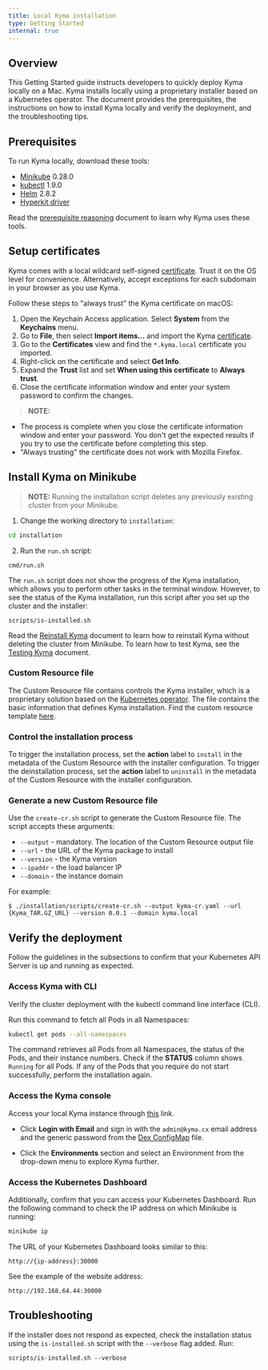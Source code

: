 ```yaml
---
title: Local Kyma installation
type: Getting Started
internal: true
---
```


## Overview

This Getting Started guide instructs developers to quickly deploy Kyma locally on a Mac. Kyma installs locally using a proprietary installer based on a Kubernetes operator.
The document provides the prerequisites, the instructions on how to install Kyma locally and verify the deployment, and the troubleshooting tips.

## Prerequisites

To run Kyma locally, download these tools:

- [Minikube](https://github.com/kubernetes/minikube) 0.28.0
- [kubectl](https://kubernetes.io/docs/tasks/tools/install-kubectl/) 1.9.0
- [Helm](https://github.com/kubernetes/helm) 2.8.2
- [Hyperkit driver](https://github.com/kubernetes/minikube/blob/master/docs/drivers.md#hyperkit-driver)

Read the [prerequisite reasoning](019-prereq-reasoning.md) document to learn why Kyma uses these tools.

## Setup certificates

Kyma comes with a local wildcard self-signed [certificate](../../../installation/certs/workspace/raw/server.crt). Trust it on the OS level for convenience. Alternatively, accept exceptions for each subdomain in your browser as you use Kyma.

Follow these steps to "always trust" the Kyma certificate on macOS:

1. Open the Keychain Access application. Select **System** from the **Keychains** menu.
2. Go to **File**, then select **Import items...** and import the Kyma [certificate](../../../installation/certs/workspace/raw/server.crt).
3. Go to the **Certificates** view and find the `*.kyma.local` certificate you imported.
4. Right-click on the certificate and select **Get Info**.
5. Expand the **Trust** list and set **When using this certificate** to **Always trust**.
6. Close the certificate information window and enter your system password to confirm the changes.

>**NOTE:**
- The process is complete when you close the certificate information window and enter your password. You don't get the expected results if you try to use the certificate before completing this step.
- "Always trusting" the certificate does not work with Mozilla Firefox.

## Install Kyma on Minikube

> **NOTE:** Running the installation script deletes any previously existing cluster from your Minikube.

1. Change the working directory to `installation`:
  ```bash
  cd installation
  ```

2. Run the `run.sh` script:
  ```
  cmd/run.sh
  ```

The `run.sh` script does not show the progress of the Kyma installation, which allows you to perform other tasks in the terminal window. However, to see the status of the Kyma installation, run this script after you set up the cluster and the installer:

```
scripts/is-installed.sh
```

Read the [Reinstall Kyma](025-details-local-reinstallation.md) document to learn how to reinstall Kyma without deleting the cluster from Minikube.
To learn how to test Kyma, see the [Testing Kyma](026-details-testing.md) document.

### Custom Resource file

The Custom Resource file contains controls the Kyma installer, which is a proprietary solution based on the [Kubernetes operator](https://coreos.com/operators/). The file contains the basic information that defines Kyma installation.
Find the custom resource template [here](../../../installation/resources/installer-cr.yaml.tpl).

### Control the installation process

To trigger the installation process, set the **action** label to `install` in the metadata of the Custom Resource with the installer configuration.
To trigger the deinstallation process, set the **action** label to `uninstall` in the metadata of the Custom Resource with the installer configuration.

### Generate a new Custom Resource file

Use the `create-cr.sh` script to generate the Custom Resource file. The script accepts these arguments:

- `--output` - mandatory. The location of the Custom Resource output file
- `--url` - the URL of the Kyma package to install
- `--version` - the Kyma version
- `--ipaddr` - the load balancer IP
- `--domain` - the instance domain

For example:
```
$ ./installation/scripts/create-cr.sh --output kyma-cr.yaml --url {Kyma_TAR.GZ_URL} --version 0.0.1 --domain kyma.local
```

## Verify the deployment

Follow the guidelines in the subsections to confirm that your Kubernetes API Server is up and running as expected.

### Access Kyma with CLI

Verify the cluster deployment with the kubectl command line interface (CLI).

Run this command to fetch all Pods in all Namespaces:

  ``` bash
  kubectl get pods --all-namespaces
  ```
The command retrieves all Pods from all Namespaces, the status of the Pods, and their instance numbers. Check if the **STATUS** column shows `Running` for all Pods. If any of the Pods that you require do not start successfully, perform the installation again.

### Access the Kyma console

Access your local Kyma instance through [this](https://console.kyma.local/) link.

* Click **Login with Email** and sign in with the `admin@kyma.cx` email address and the generic password from the [Dex ConfigMap](../../../resources/dex/templates/dex-config-map.yaml) file.

* Click the **Environments** section and select an Environment from the drop-down menu to explore Kyma further.

### Access the Kubernetes Dashboard

Additionally, confirm that you can access your Kubernetes Dashboard. Run the following command to check the IP address on which Minikube is running:

```bash
minikube ip
```

The URL of your Kubernetes Dashboard looks similar to this:
```
http://{ip-address}:30000
```

See the example of the website address:

```
http://192.168.64.44:30000
```

## Troubleshooting

If the installer does not respond as expected, check the installation status using the `is-installed.sh` script with the `--verbose` flag added. Run:
```
scripts/is-installed.sh --verbose
```
